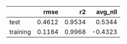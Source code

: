 |          |   rmse |     r2 |   avg_nll |
|:---------|-------:|-------:|----------:|
| test     | 0.4612 | 0.9534 |    0.5344 |
| training | 0.1184 | 0.9968 |   -0.4323 |